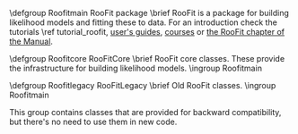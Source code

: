 \defgroup Roofitmain RooFit package
\brief RooFit is a package for building likelihood models and fitting these to data.
For an introduction check the tutorials \ref tutorial_roofit, [user's guides](https://root.cern.ch/root-user-guides-and-manuals),
[courses](https://root.cern.ch/courses) or [the RooFit chapter of the Manual](https://root.cern/manual/roofit/).

\defgroup Roofitcore  RooFitCore
\brief RooFit core classes. These provide the infrastructure for building likelihood models.
\ingroup Roofitmain


\defgroup Roofitlegacy RooFitLegacy
\brief Old RooFit classes.
\ingroup Roofitmain

This group contains classes that are provided for backward compatibility, but there's no need to use them in new code.

